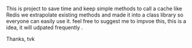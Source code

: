 This is project to save time and keep simple methods to call a cache like Redis
we extrapolate existing methods and made it into a class library so everyone can easily use it.
feel free to  suggest me to impvoe this, 
this is a idea, it will udpated frequently . 


Thanks, 
tvk 